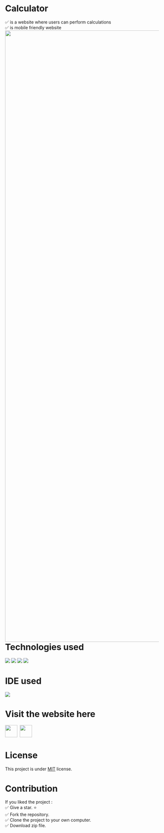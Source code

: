 # Calculator
✅ is a website where users can perform calculations<br/>
✅ is mobile friendly website
<img align="left" width="2000px" src="https://github.com/ValentineFernandes/ValentineFernandes/blob/main/Portfolio/img4.jpg" />

# Technologies used
<img src="https://img.shields.io/badge/HTML5-FF3300?style=for-the-badge&logo=html5&logoColor=white">
<img src="https://img.shields.io/badge/CSS3-0066FF?style=for-the-badge&logo=css3&logoColor=white">
<img src="https://img.shields.io/badge/Bootstrap-993399?style=for-the-badge&logo=bootstrap&logoColor=white">
<img src="https://img.shields.io/badge/JavaScript-FFF600?style=for-the-badge&logo=javascript&logoColor=white">

# IDE used
<img src="https://img.shields.io/badge/Visual_Studio_Code-0078D4?style=for-the-badge&logo=visual%20studio%20code&logoColor=white">

# Visit the website here
<a href="https://valentinefernandes.github.io/Calculator/">
<img width="40" height="40" src="https://github.com/ValentineFernandes/ValentineFernandes/blob/main/Portfolio/github.png"></a>
&nbsp;<a href="https://calculatorapplsite.netlify.app"><img width="40" height="40" src="https://github.com/ValentineFernandes/ValentineFernandes/blob/main/Portfolio/netlify.jpg"></a>

# License
This project is under <a href="https://github.com/ValentineFernandes/Calculator/blob/main/LICENSE">MIT</a> license.

# Contribution
If you liked the project :<br/>
✅ Give a star. ⭐ <br/>
✅ Fork the repository.<br/>
✅ Clone the project to your own computer.<br/>
✅ Download zip file.
